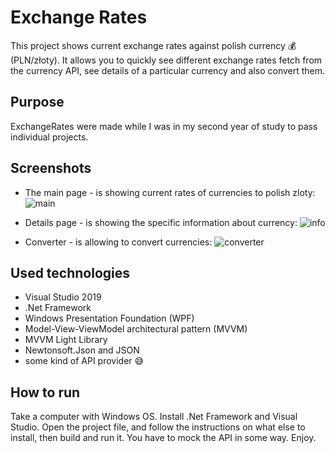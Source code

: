# Exchange Rates

This project shows current exchange rates against polish currency 💰 (PLN/złoty). It allows you to quickly see different exchange rates fetch from the currency API, see details of a particular currency and also convert them.

## Purpose
ExchangeRates were made while I was in my second year of study to pass individual projects.

## Screenshots
- The main page - is showing current rates of currencies to polish zloty:
![main](https://user-images.githubusercontent.com/27026036/52060226-11646a80-256c-11e9-85be-0aa38bb1138e.PNG)

- Details page - is showing the specific information about currency:
![info](https://user-images.githubusercontent.com/27026036/52060227-11646a80-256c-11e9-841e-7c6c54f8b9a5.PNG)

- Converter - is allowing to convert currencies:
![converter](https://user-images.githubusercontent.com/27026036/52060225-11646a80-256c-11e9-9e92-ede461b01124.PNG)

## Used technologies
- Visual Studio 2019
- .Net Framework
- Windows Presentation Foundation (WPF)
- Model-View-ViewModel architectural pattern (MVVM)
- MVVM Light Library
- Newtonsoft.Json and JSON
- some kind of API provider 😅

## How to run
Take a computer with Windows OS. Install .Net Framework and Visual Studio. Open the project file, and follow the instructions on what else to install, then build and run it. You have to mock the API in some way. Enjoy.
